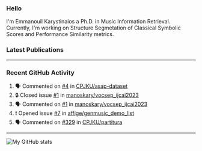### Hello

I'm Emmanouil Karystinaios a Ph.D. in Music Information Retrieval.
Currently, I'm working on Structure Segmetation of Classical Symbolic Scores and Performance Similarity metrics.


### Latest Publications

<!-- BLOG-POST-LIST:START -->
<!-- BLOG-POST-LIST:END -->

---

### Recent GitHub Activity
  
<!--START_SECTION:activity-->
1. 🗣 Commented on [#4](https://github.com/CPJKU/asap-dataset/issues/4#issuecomment-1775066820) in [CPJKU/asap-dataset](https://github.com/CPJKU/asap-dataset)
2. 🔒 Closed issue [#1](https://github.com/manoskary/vocsep_ijcai2023/issues/1) in [manoskary/vocsep_ijcai2023](https://github.com/manoskary/vocsep_ijcai2023)
3. 🗣 Commented on [#1](https://github.com/manoskary/vocsep_ijcai2023/issues/1#issuecomment-1767839950) in [manoskary/vocsep_ijcai2023](https://github.com/manoskary/vocsep_ijcai2023)
4. ❗ Opened issue [#7](https://github.com/affige/genmusic_demo_list/issues/7) in [affige/genmusic_demo_list](https://github.com/affige/genmusic_demo_list)
5. 🗣 Commented on [#329](https://github.com/CPJKU/partitura/pull/329#issuecomment-1761673980) in [CPJKU/partitura](https://github.com/CPJKU/partitura)
<!--END_SECTION:activity-->

---

![My GitHub stats](https://github-readme-stats.vercel.app/api?username=manoskary&show_icons=true&theme=radical)


<!--
**manoskary/manoskary** is a ✨ _special_ ✨ repository because its `README.md` (this file) appears on your GitHub profile.

Here are some ideas to get you started:

- 🔭 I’m currently working on ...
- 🌱 I’m currently learning ...
- 👯 I’m looking to collaborate on ...
- 🤔 I’m looking for help with ...
- 💬 Ask me about ...
- 📫 How to reach me: ...
- 😄 Pronouns: ...
- ⚡ Fun fact: ...
-->
